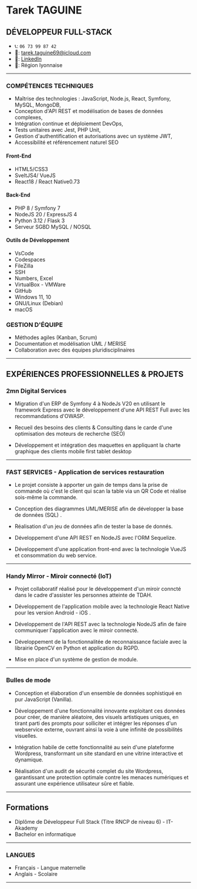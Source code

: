 # Tarek TAGUINE
## DÉVELOPPEUR FULL-STACK

- 📞: `06 73 99 87 42`
- 📧: [tarek.taguine69@icloud.com](mailto:tarek.taguine9@icloud.com)
- 🔗: [LinkedIn](https://www.linkedin.com/in/tarek-nordine-taguine/)
- 📍: Région lyonnaise

---

### COMPÉTENCES TECHNIQUES  
 - Maîtrise des technologies : JavaScript, Node.js, React, Symfony, MySQL, MongoDB,
 - Conception d'API REST et modélisation de bases de données complexes,
 - Intégration continue et déploiement DevOps,
 - Tests unitaires avec Jest, PHP Unit,
 - Gestion d'authentification et autorisations avec un système JWT,
 - Accessibilité et référencement naturel SEO

#### Front-End
 - HTML5/CSS3
 - SveltJS4/ VueJS
 - React18 / React Native0.73

#### Back-End
  - PHP 8 / Symfony 7
  - NodeJS 20 / ExpressJS 4
  - Python 3.12 / Flask 3
  - Serveur SGBD MySQL / NOSQL

#### Outils de Développement
- VsCode
- Codespaces
- FileZilla
- SSH
- Numbers, Excel
- VirtualBox - VMWare
- GitHub
- Windows 11, 10
- GNU/Linux (Debian)
- macOS

### GESTION D'ÉQUIPE 
- Méthodes agiles (Kanban, Scrum)
- Documentation et modélisation UML / MERISE
- Collaboration avec des équipes pluridisciplinaires

---

## EXPÉRIENCES PROFESSIONNELLES & PROJETS

### 2mn Digital Services

- Migration d'un ERP de Symfony 4 à NodeJs V20 en utilisant le framework Express avec le développement d'une API REST Full avec les recommandations d'OWASP.

- Recueil des besoins des clients & Consulting dans le carde d'une optimisation des moteurs de recherche (SEO)

- Développement et intégration des maquettes en appliquant la charte graphique des clients mobile first tablet desktop

---


### FAST SERVICES - Application de services restauration
- Le projet consiste à apporter un gain de temps dans la prise de commande où c'est le client qui scan la table via un QR Code et réalise sois-même la commande.
  
- Conception des diagrammes UML/MERISE afin de développer la base de données (SQL) .
  
- Réalisation d'un jeu de données afin de tester la base de donnés.
  
- Développement d'une API REST en NodeJS avec l'ORM Sequelize.
  
- Développement d'une application front-end avec la technologie VueJS et consommation du web service.

---

### Handy Mirror - Miroir connecté (IoT)
- Projet collaboratif réalisé pour le développement d'un miroir conncté dans le cadre d'assister les personnes atteinte de TDAH.
  
- Développement de l'application mobile avec la technologie React Native pour les version Android - iOS .
  
- Développement de l'API REST avec la technologie NodeJS afin de faire communiquer l'application avec le miroir connecté.
  
- Développement de la fonctionnalitée de reconnaissance faciale avec la librairie OpenCV en Python et application du RGPD.
  
- Mise en place d'un système de gestion de module.

---

### Bulles de mode 
- Conception et élaboration d'un ensemble de données sophistiqué en pur JavaScript (Vanilla).

- Développement d'une fonctionnalité innovante exploitant ces données pour créer, de manière aléatoire, des visuels artistiques uniques, en tirant parti des prompts pour solliciter et intégrer les réponses d'un webservice externe, ouvrant ainsi la voie à une infinité de possibilités visuelles.
  
- Intégration habile de cette fonctionnalité au sein d'une plateforme Wordpress, transformant un site standard en une vitrine interactive et dynamique.

- Réalisation d'un audit de sécurité complet du site Wordpress, garantissant une protection optimale contre les menaces numériques et assurant une expérience utilisateur sûre et fiable.

---

## Formations

- Diplôme de Développeur Full Stack (Titre RNCP de niveau 6) - IT-Akademy   
- Bachelor en informatique
---

### LANGUES
- Français - Langue maternelle
- Anglais - Scolaire

---
